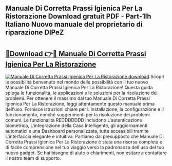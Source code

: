 ## Manuale Di Corretta Prassi Igienica Per La Ristorazione Download gratuit PDF - Part-1lh Italiano Nuovo manuale del proprietario di riparazione DlPeZ

# <h2><a href="http://df9kjug.blite.top/?on=Manuale+Di+Corretta+Prassi+Igienica+Per+La+Ristorazione">🔗Download 👉🔴 Manuale Di Corretta Prassi Igienica Per La Ristorazione</a></h2>

[![Manuale Di Corretta Prassi Igienica Per La Ristorazione download](https://i.imgur.com/lujVjoI.png)](http://df9kjug.blite.top/?on=Manuale+Di+Corretta+Prassi+Igienica+Per+La+Ristorazione)
Scopri le possibilità benvenuto nel mondo delle possibilità con il tuo nuovo Manuale Di Corretta Prassi Igienica Per La Ristorazione! Questa guida spiega le funzionalità, le applicazioni e le soluzioni per la risoluzione dei problemi. Per ottenere il massimo dal tuo Manuale Di Corretta Prassi Igienica Per La Ristorazione, leggi attentamente questo manuale prima dell'uso. Fornisce istruzioni chiare per L'installazione, la configurazione e il funzionamento, nonché suggerimenti per la risoluzione dei problemi comuni. Le funzionalità REDDDDDDD includono L'autenticazione biometrica, L'integrazione della Casa Intelligente, gli aggiornamenti automatici e una Dashboard personalizzata, tutte accessibili tramite L'interfaccia elegante e intuitiva. Partiamo dal presupposto che Manuale Di Corretta Prassi Igienica Per La Ristorazione è stata una risorsa completa e di facile comprensione nel tuo viaggio verso la padronanza dell'uso del tuo nuovo gadget. Se hai bisogno di aiuto o chiarimenti, non esitare a contattare il nostro team di supporto.
